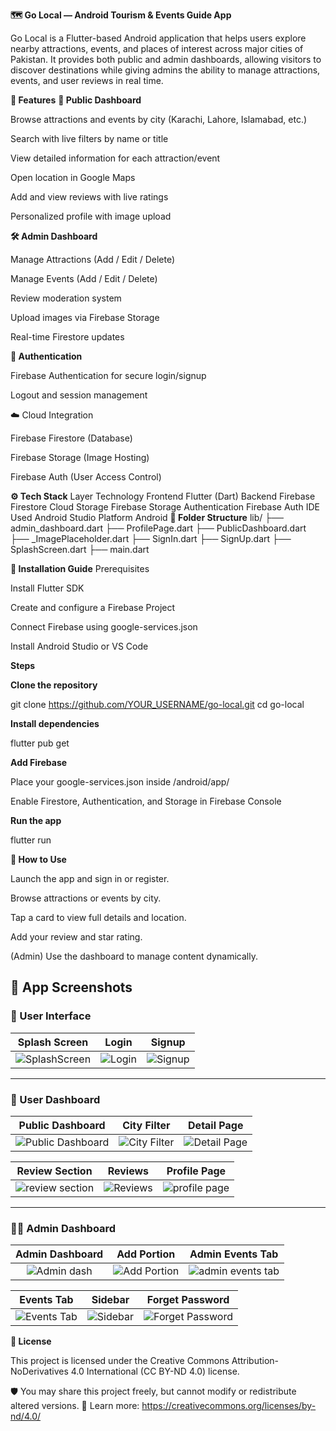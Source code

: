 ******🗺️ Go Local — Android Tourism & Events Guide App******

Go Local is a Flutter-based Android application that helps users explore nearby attractions, events, and places of interest across major cities of Pakistan.
It provides both public and admin dashboards, allowing visitors to discover destinations while giving admins the ability to manage attractions, events, and user reviews in real time.

****📱 Features****
**👥 Public Dashboard**

Browse attractions and events by city (Karachi, Lahore, Islamabad, etc.)

Search with live filters by name or title

View detailed information for each attraction/event

Open location in Google Maps

Add and view reviews with live ratings

Personalized profile with image upload

**🛠️ Admin Dashboard**

Manage Attractions (Add / Edit / Delete)

Manage Events (Add / Edit / Delete)

Review moderation system

Upload images via Firebase Storage

Real-time Firestore updates

**🔐 Authentication**

Firebase Authentication for secure login/signup

Logout and session management

☁️ Cloud Integration

Firebase Firestore (Database)

Firebase Storage (Image Hosting)

Firebase Auth (User Access Control)

**⚙️ Tech Stack**
Layer	Technology
Frontend	Flutter (Dart)
Backend	Firebase Firestore
Cloud Storage	Firebase Storage
Authentication	Firebase Auth
IDE Used	Android Studio
Platform	Android
**🧩 Folder Structure**
lib/
├── admin_dashboard.dart
├── ProfilePage.dart
├── PublicDashboard.dart
├── _ImagePlaceholder.dart
├── SignIn.dart
├── SignUp.dart
├── SplashScreen.dart
├── main.dart

****🧰 Installation Guide****
Prerequisites

Install Flutter SDK

Create and configure a Firebase Project

Connect Firebase using google-services.json

Install Android Studio or VS Code

****Steps****

**Clone the repository**

git clone https://github.com/YOUR_USERNAME/go-local.git
cd go-local


**Install dependencies**

flutter pub get


**Add Firebase**

Place your google-services.json inside /android/app/

Enable Firestore, Authentication, and Storage in Firebase Console

**Run the app**

flutter run

****🚀 How to Use****

Launch the app and sign in or register.

Browse attractions or events by city.

Tap a card to view full details and location.

Add your review and star rating.

(Admin) Use the dashboard to manage content dynamically.

## 📸 App Screenshots  

### 🧭 User Interface  

| Splash Screen | Login | Signup |  
|:--------------:|:------:|:------:|  
| ![SplashScreen](https://raw.githubusercontent.com/hashu007/GoLocal-Android-Application/main/screenshots/SplashScreen.jpeg) | ![Login](https://raw.githubusercontent.com/hashu007/GoLocal-Android-Application/main/screenshots/Login.jpeg) | ![Signup](https://raw.githubusercontent.com/hashu007/GoLocal-Android-Application/main/screenshots/Signup.jpeg) |  

---

### 👤 User Dashboard  

| Public Dashboard | City Filter | Detail Page |  
|:-----------------:|:------------:|:------------:|  
| ![Public Dashboard](https://raw.githubusercontent.com/hashu007/GoLocal-Android-Application/main/screenshots/Public%20Dashboard.jpeg) | ![City Filter](https://raw.githubusercontent.com/hashu007/GoLocal-Android-Application/main/screenshots/City%20Filter.jpeg) | ![Detail Page](https://raw.githubusercontent.com/hashu007/GoLocal-Android-Application/main/screenshots/Detail%20Page.jpeg) |  

| Review Section | Reviews | Profile Page |  
|:---------------:|:--------:|:-------------:|  
| ![review section](https://raw.githubusercontent.com/hashu007/GoLocal-Android-Application/main/screenshots/review%20section.jpeg) | ![Reviews](https://raw.githubusercontent.com/hashu007/GoLocal-Android-Application/main/screenshots/Reviews.jpeg) | ![profile page](https://raw.githubusercontent.com/hashu007/GoLocal-Android-Application/main/screenshots/profile%20page.jpeg) |  

---

### 🧑‍💻 Admin Dashboard  

| Admin Dashboard | Add Portion | Admin Events Tab |  
|:----------------:|:------------:|:----------------:|  
| ![Admin dash](https://raw.githubusercontent.com/hashu007/GoLocal-Android-Application/main/screenshots/Admin%20dash.jpeg) | ![Add Portion](https://raw.githubusercontent.com/hashu007/GoLocal-Android-Application/main/screenshots/Add%20Portion.jpeg) | ![admin events tab](https://raw.githubusercontent.com/hashu007/GoLocal-Android-Application/main/screenshots/admin%20events%20tab.jpeg) |  

| Events Tab | Sidebar | Forget Password |  
|:-----------:|:--------:|:----------------:|  
| ![Events Tab](https://raw.githubusercontent.com/hashu007/GoLocal-Android-Application/main/screenshots/Events%20Tab.jpeg) | ![Sidebar](https://raw.githubusercontent.com/hashu007/GoLocal-Android-Application/main/screenshots/Sidebar.jpeg) | ![Forget Password](https://raw.githubusercontent.com/hashu007/GoLocal-Android-Application/main/screenshots/Forget%20Password.jpeg) |  


****📄 License****

This project is licensed under the
Creative Commons Attribution-NoDerivatives 4.0 International (CC BY-ND 4.0) license.

🛡️ You may share this project freely, but cannot modify or redistribute altered versions.
📘 Learn more: https://creativecommons.org/licenses/by-nd/4.0/

